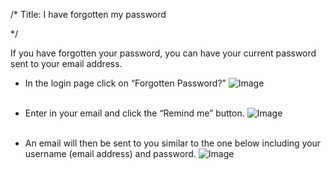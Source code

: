 /*
Title: I have forgotten my password

*/
  
​​If you have forgotten your password, you can have your current password sent to your email address.  
  

- In the login page click on “Forgotten Password?”
![Image](https://s3.amazonaws.com/tw-desk/i/122167/attachment-inline/98318.20150701083347754.98318.20150701083347754JPNDp)  
  <br>

- Enter in your email and click the “Remind me” button.
​![Image](https://s3.amazonaws.com/tw-desk/i/122167/attachment-inline/98318.20150701083441463.98318.20150701083441463UrtEr)  
​  <br>

- An email will then be sent to you similar to the one below including your username (email address) and password.
![Image](https://s3.amazonaws.com/tw-desk/i/122167/attachment-inline/98318.20150701083415492.98318.20150701083415492DTqj9)